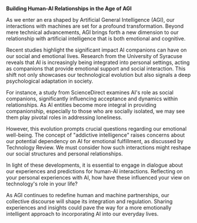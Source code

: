 **Building Human-AI Relationships in the Age of AGI**

As we enter an era shaped by Artificial General Intelligence (AGI), our interactions with machines are set for a profound transformation. Beyond mere technical advancements, AGI brings forth a new dimension to our relationship with artificial intelligence that is both emotional and cognitive.

Recent studies highlight the significant impact AI companions can have on our social and emotional lives. Research from the University of Syracuse reveals that AI is increasingly being integrated into personal settings, acting as companions that provide emotional support and social interaction. This shift not only showcases our technological evolution but also signals a deep psychological adaptation in society.

For instance, a study from ScienceDirect examines AI's role as social companions, significantly influencing acceptance and dynamics within relationships. As AI entities become more integral in providing companionship, especially to those who are socially isolated, we may see them play pivotal roles in addressing loneliness.

However, this evolution prompts crucial questions regarding our emotional well-being. The concept of "addictive intelligence" raises concerns about our potential dependency on AI for emotional fulfillment, as discussed by Technology Review. We must consider how such interactions might reshape our social structures and personal relationships.

In light of these developments, it is essential to engage in dialogue about our experiences and predictions for human-AI interactions. Reflecting on your personal experiences with AI, how have these influenced your view on technology's role in your life?

As AGI continues to redefine human and machine partnerships, our collective discourse will shape its integration and regulation. Sharing experiences and insights could pave the way for a more emotionally intelligent approach to incorporating AI into our everyday lives.